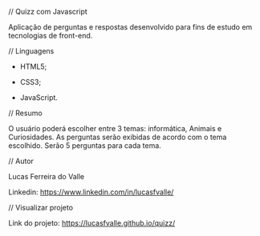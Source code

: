 // Quizz com Javascript


Aplicação de perguntas e respostas desenvolvido para fins de estudo em tecnologias de front-end.


// Linguagens


- HTML5;

- CSS3;

- JavaScript.


// Resumo


O usuário poderá escolher entre 3 temas: informática, Animais e Curiosidades. As perguntas serão exibidas de acordo com o tema escolhido. Serão 5 perguntas para cada tema.


// Autor


Lucas Ferreira do Valle

Linkedin: https://www.linkedin.com/in/lucasfvalle/

// Visualizar projeto


Link do projeto: https://lucasfvalle.github.io/quizz/

